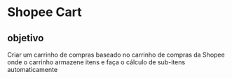 # Shopee Cart

## objetivo

Criar um carrinho de compras baseado no carrinho de compras da Shopee onde o carrinho armazene itens e faça o cálculo de sub-itens automaticamente

